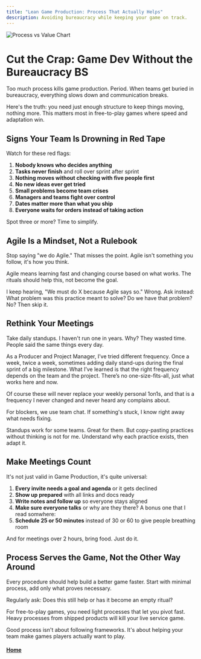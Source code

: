 ```yaml
---
title: "Lean Game Production: Process That Actually Helps"
description: Avoiding bureaucracy while keeping your game on track.
---
```


![Process vs Value Chart](https://img.freepik.com/free-vector/hand-drawn-infographic-steps_23-2149324510.jpg)

# Cut the Crap: Game Dev Without the Bureaucracy BS

Too much process kills game production. Period. When teams get buried in bureaucracy, everything slows down and communication breaks. 

Here's the truth: you need just enough structure to keep things moving, nothing more. This matters most in free-to-play games where speed and adaptation win.

## Signs Your Team Is Drowning in Red Tape

Watch for these red flags:

1. **Nobody knows who decides anything**
2. **Tasks never finish** and roll over sprint after sprint
3. **Nothing moves without checking with five people first**
4. **No new ideas ever get tried**
5. **Small problems become team crises**
6. **Managers and teams fight over control**
7. **Dates matter more than what you ship**
8. **Everyone waits for orders instead of taking action**

Spot three or more? Time to simplify.

## Agile Is a Mindset, Not a Rulebook

Stop saying "we do Agile." That misses the point. Agile isn't something you follow, it's how you think.

Agile means learning fast and changing course based on what works. The rituals should help this, not become the goal.

I keep hearing, "We must do X because Agile says so." Wrong. Ask instead: What problem was this practice meant to solve? Do we have that problem? No? Then skip it.

## Rethink Your Meetings

Take daily standups. I haven't run one in years. Why? They wasted time. People said the same things every day.

As a Producer and Project Manager, I’ve tried different frequency. Once a week, twice a week, sometimes adding daily stand-ups during the final sprint of a big milestone. What I’ve learned is that the right frequency depends on the team and the project. There’s no one-size-fits-all, just what works here and now.

Of course these will never replace your weekly personal 1on1s, and that is a frequency I never changed and never heard any complains about.

For blockers, we use team chat. If something's stuck, I know right away what needs fixing.

Standups work for some teams. Great for them. But copy-pasting practices without thinking is not for me. Understand why each practice exists, then adapt it.

## Make Meetings Count

It's not just valid in Game Production, it's quite universal:

1. **Every invite needs a goal and agenda** or it gets declined
2. **Show up prepared** with all links and docs ready
3. **Write notes and follow up** so everyone stays aligned
4. **Make sure everyone talks** or why are they there?
A bonus one that I read somwhere:
5. **Schedule 25 or 50 minutes** instead of 30 or 60 to give people breathing room

And for meetings over 2 hours, bring food. Just do it.

## Process Serves the Game, Not the Other Way Around

Every procedure should help build a better game faster. Start with minimal process, add only what proves necessary.

Regularly ask: Does this still help or has it become an empty ritual?

For free-to-play games, you need light processes that let you pivot fast. Heavy processes from shipped products will kill your live service game.

Good process isn't about following frameworks. It's about helping your team make games players actually want to play.

#### [Home](./README.md) 
